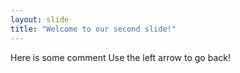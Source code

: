 ```yaml
---
layout: slide
title: "Welcome to our second slide!"
---
```

Here is some comment
Use the left arrow to go back!
